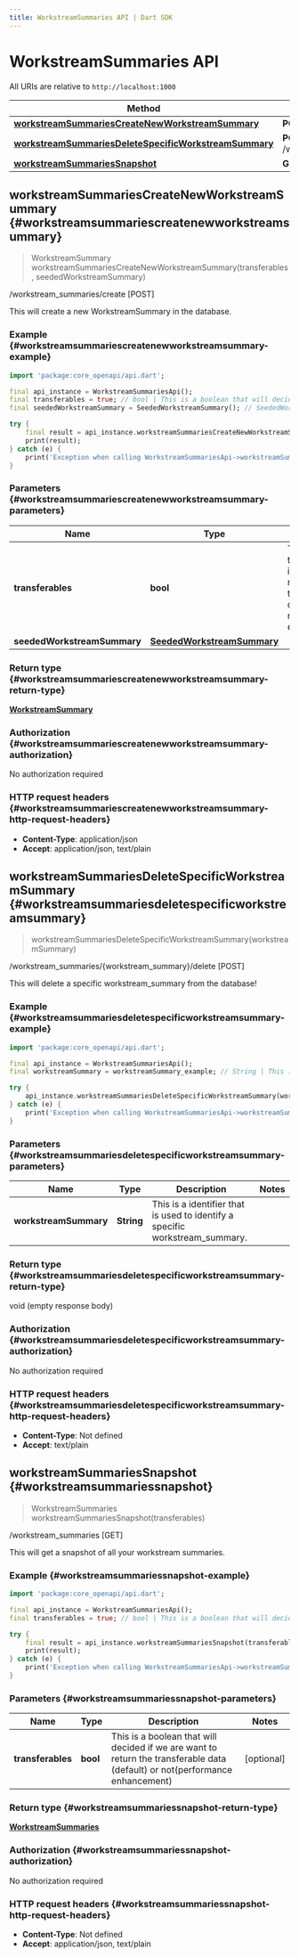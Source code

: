 ```yaml
---
title: WorkstreamSummaries API | Dart SDK
---
```


# WorkstreamSummaries API

All URIs are relative to `http://localhost:1000`

Method | HTTP request | Description
------------- | ------------- | -------------
[**workstreamSummariesCreateNewWorkstreamSummary**](WorkstreamSummariesApi#workstreamsummariescreatenewworkstreamsummary) | **POST** /workstream_summaries/create | /workstream_summaries/create [POST]
[**workstreamSummariesDeleteSpecificWorkstreamSummary**](WorkstreamSummariesApi#workstreamsummariesdeletespecificworkstreamsummary) | **POST** /workstream_summaries/\{workstream_summary\}/delete | /workstream_summaries/\{workstream_summary\}/delete [POST]
[**workstreamSummariesSnapshot**](WorkstreamSummariesApi#workstreamsummariessnapshot) | **GET** /workstream_summaries | /workstream_summaries [GET]


## **workstreamSummariesCreateNewWorkstreamSummary** {#workstreamsummariescreatenewworkstreamsummary}
> WorkstreamSummary workstreamSummariesCreateNewWorkstreamSummary(transferables, seededWorkstreamSummary)

/workstream_summaries/create [POST]

This will create a new WorkstreamSummary in the database.

### Example {#workstreamsummariescreatenewworkstreamsummary-example}
```dart
import 'package:core_openapi/api.dart';

final api_instance = WorkstreamSummariesApi();
final transferables = true; // bool | This is a boolean that will decided if we are want to return the transferable data (default) or not(performance enhancement)
final seededWorkstreamSummary = SeededWorkstreamSummary(); // SeededWorkstreamSummary | 

try {
    final result = api_instance.workstreamSummariesCreateNewWorkstreamSummary(transferables, seededWorkstreamSummary);
    print(result);
} catch (e) {
    print('Exception when calling WorkstreamSummariesApi->workstreamSummariesCreateNewWorkstreamSummary: $e\n');
}
```

### Parameters {#workstreamsummariescreatenewworkstreamsummary-parameters}

Name | Type | Description  | Notes
------------- | ------------- | ------------- | -------------
 **transferables** | **bool** | This is a boolean that will decided if we are want to return the transferable data (default) or not(performance enhancement) | [optional] 
 **seededWorkstreamSummary** | [**SeededWorkstreamSummary**](../models/SeededWorkstreamSummary) |  | [optional] 

### Return type {#workstreamsummariescreatenewworkstreamsummary-return-type}

[**WorkstreamSummary**](../models/WorkstreamSummary)

### Authorization {#workstreamsummariescreatenewworkstreamsummary-authorization}

No authorization required

### HTTP request headers {#workstreamsummariescreatenewworkstreamsummary-http-request-headers}

 - **Content-Type**: application/json
 - **Accept**: application/json, text/plain

## **workstreamSummariesDeleteSpecificWorkstreamSummary** {#workstreamsummariesdeletespecificworkstreamsummary}
> workstreamSummariesDeleteSpecificWorkstreamSummary(workstreamSummary)

/workstream_summaries/\{workstream_summary\}/delete [POST]

This will delete a specific workstream_summary from the database!

### Example {#workstreamsummariesdeletespecificworkstreamsummary-example}
```dart
import 'package:core_openapi/api.dart';

final api_instance = WorkstreamSummariesApi();
final workstreamSummary = workstreamSummary_example; // String | This is a identifier that is used to identify a specific workstream_summary.

try {
    api_instance.workstreamSummariesDeleteSpecificWorkstreamSummary(workstreamSummary);
} catch (e) {
    print('Exception when calling WorkstreamSummariesApi->workstreamSummariesDeleteSpecificWorkstreamSummary: $e\n');
}
```

### Parameters {#workstreamsummariesdeletespecificworkstreamsummary-parameters}

Name | Type | Description  | Notes
------------- | ------------- | ------------- | -------------
 **workstreamSummary** | **String** | This is a identifier that is used to identify a specific workstream_summary. | 

### Return type {#workstreamsummariesdeletespecificworkstreamsummary-return-type}

void (empty response body)

### Authorization {#workstreamsummariesdeletespecificworkstreamsummary-authorization}

No authorization required

### HTTP request headers {#workstreamsummariesdeletespecificworkstreamsummary-http-request-headers}

 - **Content-Type**: Not defined
 - **Accept**: text/plain

## **workstreamSummariesSnapshot** {#workstreamsummariessnapshot}
> WorkstreamSummaries workstreamSummariesSnapshot(transferables)

/workstream_summaries [GET]

This will get a snapshot of all your workstream summaries.

### Example {#workstreamsummariessnapshot-example}
```dart
import 'package:core_openapi/api.dart';

final api_instance = WorkstreamSummariesApi();
final transferables = true; // bool | This is a boolean that will decided if we are want to return the transferable data (default) or not(performance enhancement)

try {
    final result = api_instance.workstreamSummariesSnapshot(transferables);
    print(result);
} catch (e) {
    print('Exception when calling WorkstreamSummariesApi->workstreamSummariesSnapshot: $e\n');
}
```

### Parameters {#workstreamsummariessnapshot-parameters}

Name | Type | Description  | Notes
------------- | ------------- | ------------- | -------------
 **transferables** | **bool** | This is a boolean that will decided if we are want to return the transferable data (default) or not(performance enhancement) | [optional] 

### Return type {#workstreamsummariessnapshot-return-type}

[**WorkstreamSummaries**](../models/WorkstreamSummaries)

### Authorization {#workstreamsummariessnapshot-authorization}

No authorization required

### HTTP request headers {#workstreamsummariessnapshot-http-request-headers}

 - **Content-Type**: Not defined
 - **Accept**: application/json, text/plain

